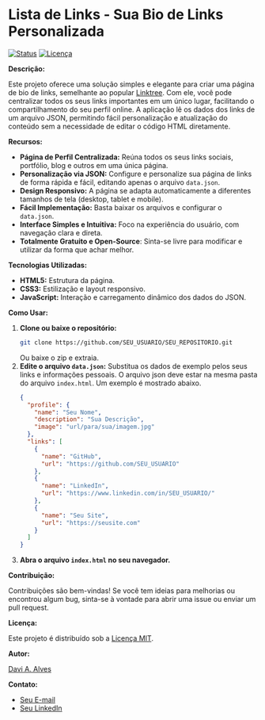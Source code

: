 # Lista de Links - Sua Bio de Links Personalizada

[![Status](https://img.shields.io/badge/status-em%20desenvolvimento-yellow)](https://github.com/SEU_USUARIO/SEU_REPOSITORIO)
[![Licença](https://img.shields.io/badge/licença-MIT-blue)](https://opensource.org/licenses/MIT)

**Descrição:**

Este projeto oferece uma solução simples e elegante para criar uma página de bio de links, semelhante ao popular [Linktree](https://linktr.ee/).  Com ele, você pode centralizar todos os seus links importantes em um único lugar, facilitando o compartilhamento do seu perfil online. A aplicação lê os dados dos links de um arquivo JSON, permitindo fácil personalização e atualização do conteúdo sem a necessidade de editar o código HTML diretamente.

**Recursos:**

*   **Página de Perfil Centralizada:** Reúna todos os seus links sociais, portfólio, blog e outros em uma única página.
*   **Personalização via JSON:** Configure e personalize sua página de links de forma rápida e fácil, editando apenas o arquivo `data.json`.
*   **Design Responsivo:** A página se adapta automaticamente a diferentes tamanhos de tela (desktop, tablet e mobile).
*   **Fácil Implementação:** Basta baixar os arquivos e configurar o `data.json`.
*   **Interface Simples e Intuitiva:** Foco na experiência do usuário, com navegação clara e direta.
* **Totalmente Gratuito e Open-Source**: Sinta-se livre para modificar e utilizar da forma que achar melhor.

**Tecnologias Utilizadas:**

*   **HTML5:** Estrutura da página.
*   **CSS3:** Estilização e layout responsivo.
*   **JavaScript:** Interação e carregamento dinâmico dos dados do JSON.

**Como Usar:**

1.  **Clone ou baixe o repositório:**
    ```bash
    git clone https://github.com/SEU_USUARIO/SEU_REPOSITORIO.git
    ```
    Ou baixe o zip e extraia.
2.  **Edite o arquivo `data.json`:** Substitua os dados de exemplo pelos seus links e informações pessoais. O arquivo json deve estar na mesma pasta do arquivo `index.html`. Um exemplo é mostrado abaixo.
    ```json
    {
      "profile": {
        "name": "Seu Nome",
        "description": "Sua Descrição",
        "image": "url/para/sua/imagem.jpg"
      },
      "links": [
        {
          "name": "GitHub",
          "url": "https://github.com/SEU_USUARIO"
        },
        {
          "name": "LinkedIn",
          "url": "https://www.linkedin.com/in/SEU_USUARIO/"
        },
        {
          "name": "Seu Site",
          "url": "https://seusite.com"
        }
      ]
    }
    ```
3.  **Abra o arquivo `index.html` no seu navegador.**

**Contribuição:**

Contribuições são bem-vindas! Se você tem ideias para melhorias ou encontrou algum bug, sinta-se à vontade para abrir uma issue ou enviar um pull request.

**Licença:**

Este projeto é distribuído sob a [Licença MIT](https://opensource.org/licenses/MIT).

**Autor:**

[Davi A. Alves](https://github.com/davi-aalves)

**Contato:**

*   [Seu E-mail](mailto:daviih2000@gmail.com)
*   [Seu LinkedIn](https://www.linkedin.com/in/daviaalves/)
